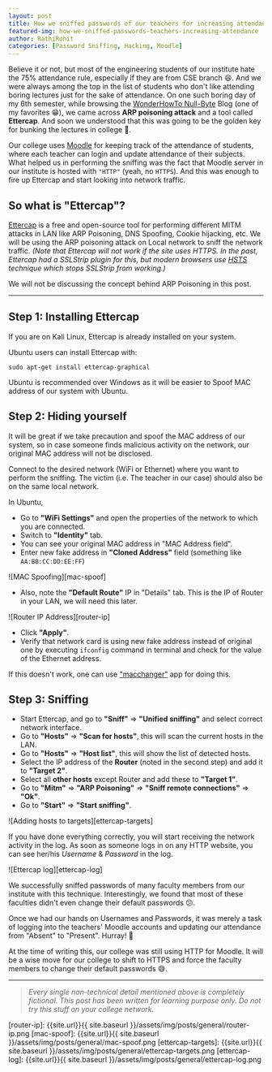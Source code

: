 ```yaml
---
layout: post
title: How we sniffed passwords of our teachers for increasing attendance
featured-img: how-we-sniffed-passwords-teachers-increasing-attendance
author: RathiRohit
categories: [Password Sniffing, Hacking, Moodle]
---
```

Believe it or not, but most of the engineering students of our institute hate the 75% attendance rule, especially if they are from CSE branch :laughing:. And we were always among the top in the list of students who don't like attending boring lectures just for the sake of attendance. On one such boring day of my 6th semester, while browsing the [WonderHowTo Null-Byte][null-byte-blog] Blog (one of my favorites :grin:), we came across **ARP poisoning attack** and a tool called **Ettercap**. And soon we understood that this was going to be the golden key for bunking the lectures in college :star2:.

Our college uses [Moodle][moodle-website] for keeping track of the attendance of students, where each teacher can login and update attendance of their subjects. What helped us in performing the sniffing was the fact that Moodle server in our institute is hosted with `"HTTP"` (yeah, no `HTTPS`). And this was enough to fire up Ettercap and start looking into network traffic.

## So what is "Ettercap"?
[Ettercap][ettercap-website] is a free and open-source tool for performing different MITM attacks in LAN like ARP Poisoning, DNS Spoofing, Cookie hijacking, etc. We will be using the ARP poisoning attack on Local network to sniff the network traffic. *(Note that Ettercap will not work if the site uses HTTPS. In the past, Ettercap had a SSLStrip plugin for this, but modern browsers use [HSTS][hsts-wikipedia] technique which stops SSLStrip from working.)*

We will not be discussing the concept behind ARP Poisoning in this post.

---

## Step 1: Installing Ettercap
If you are on Kali Linux, Ettercap is already installed on your system.

Ubuntu users can install Ettercap with:
```
sudo apt-get install ettercap-graphical
```
Ubuntu is recommended over Windows as it will be easier to Spoof MAC address of our system with Ubuntu.

## Step 2: Hiding yourself
It will be great if we take precaution and spoof the MAC address of our system, so in case someone finds malicious activity on the network, our original MAC address will not be disclosed.

Connect to the desired network (WiFi or Ethernet) where you want to perform the sniffing. The victim (i.e. The teacher in our case) should also be on the same local network.

In Ubuntu,
- Go to **"WiFi Settings"** and open the properties of the network to which you are connected.
- Switch to **"Identity"** tab.
- You can see your original MAC address in "MAC Address field".
- Enter new fake address in **"Cloned Address"** field (something like `AA:BB:CC:DD:EE:FF`)

![MAC Spoofing][mac-spoof]

- Also, note the **"Default Route"** IP in "Details" tab. This is the IP of Router in your LAN, we will need this later.

![Router IP Address][router-ip]

- Click **"Apply"**.
- Verify that network card is using new fake address instead of original one by executing `ifconfig` command in terminal and check for the value of the Ethernet address.

If this doesn't work, one can use ["macchanger"][macchanger-tutorial] app for doing this.

## Step 3: Sniffing
- Start Ettercap, and go to **"Sniff"** => **"Unified sniffing"** and select correct network interface.
- Go to **"Hosts"** => **"Scan for hosts"**, this will scan the current hosts in the LAN.
- Go to **"Hosts"** => **"Host list"**, this will show the list of detected hosts.
- Select the IP address of the **Router** (noted in the second step) and add it to **"Target 2"**.
- Select all **other hosts** except Router and add these to **"Target 1"**.
- Go to **"Mitm"** => **"ARP Poisoning"** => **"Sniff remote connections"** => **"Ok"**.
- Go to **"Start"** => **"Start sniffing"**.

![Adding hosts to targets][ettercap-targets]

If you have done everything correctly, you will start receiving the network activity in the log. As soon as someone logs in on any HTTP website, you can see her/his *Username* & *Password* in the log.

![Ettercap log][ettercap-log]

We successfully sniffed passwords of many faculty members from our institute with this technique. Interestingly, we found that most of these faculties didn't even change their default passwords :confused:.

Once we had our hands on Usernames and Passwords, it was merely a task of logging into the teachers' Moodle accounts and updating our attendance from "Absent" to "Present". Hurray! :tada:

At the time of writing this, our college was still using HTTP for Moodle. It will be a wise move for our college to shift to HTTPS and force the faculty members to change their default passwords :sweat_smile:.

---
> *Every single non-technical detail mentioned above is completely fictional. This post has been written for learning purpose only. Do not try this stuff on your college network.*

[null-byte-blog]: https://null-byte.wonderhowto.com/
[moodle-website]: https://moodle.org/
[ettercap-website]: https://www.ettercap-project.org/
[hsts-wikipedia]: https://en.wikipedia.org/wiki/HTTP_Strict_Transport_Security
[macchanger-tutorial]: https://linuxconfig.org/change-mac-address-with-macchanger-linux-command

[router-ip]: {{site.url}}{{ site.baseurl }}/assets/img/posts/general/router-ip.png
[mac-spoof]: {{site.url}}{{ site.baseurl }}/assets/img/posts/general/mac-spoof.png
[ettercap-targets]: {{site.url}}{{ site.baseurl }}/assets/img/posts/general/ettercap-targets.png
[ettercap-log]: {{site.url}}{{ site.baseurl }}/assets/img/posts/general/ettercap-log.png
